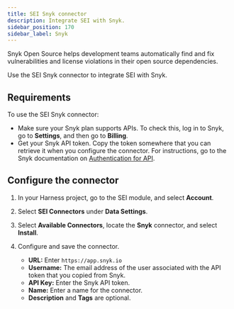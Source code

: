 ```yaml
---
title: SEI Snyk connector
description: Integrate SEI with Snyk.
sidebar_position: 170
sidebar_label: Snyk
---
```


Snyk Open Source helps development teams automatically find and fix vulnerabilities and license violations in their open source dependencies.

Use the SEI Snyk connector to integrate SEI with Snyk.

## Requirements

To use the SEI Snyk connector:

* Make sure your Snyk plan supports APIs. To check this, log in to Snyk, go to **Settings**, and then go to **Billing**.
* Get your Snyk API token. Copy the token somewhere that you can retrieve it when you configure the connector. For instructions, go to the Snyk documentation on [Authentication for API](https://docs.snyk.io/snyk-api-info/authentication-for-api).

## Configure the connector

1. In your Harness project, go to the SEI module, and select **Account**.
2. Select **SEI Connectors** under **Data Settings**.
3. Select **Available Connectors**, locate the **Snyk** connector, and select **Install**.
4. Configure and save the connector.

   * **URL:** Enter `https://app.snyk.io`
   * **Username:** The email address of the user associated with the API token that you copied from Snyk.
   * **API Key:** Enter the Snyk API token.
   * **Name:** Enter a name for the connector.
   * **Description** and **Tags** are optional.
